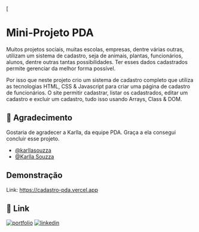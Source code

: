 [
# Mini-Projeto PDA

Muitos projetos sociais, muitas escolas, empresas, dentre várias outras, utilizam um sistema de cadastro, seja de animais, plantas, funcionários, alunos, dentre outras tantas possibilidades. Ter esses dados cadastrados permite gerenciar da melhor forma possível.

Por isso que neste projeto crio um sistema de cadastro completo que utiliza as tecnologias HTML, CSS & Javascript para criar uma página de cadastro de funcionários. O site permitir cadastrar, listar os cadastrados, editar um cadastro e excluir um cadastro, tudo isso usando Arrays, Class & DOM.


## 👏 Agradecimento

Gostaria de agradecer a Karlla, da equipe PDA. Graça a ela consegui concluir esse projeto.

- [@karllasouzza](https://github.com/karllasouzza)
- [@Karlla Souzza](https://www.linkedin.com/in/karlla-souzza/)


## Demonstração

Link: https://cadastro-pda.vercel.app


## 🔗 Link
[![portfolio](https://img.shields.io/badge/my_portfolio-000?style=for-the-badge&logo=ko-fi&logoColor=white)](https://portfolio-rosy-kappa-92.vercel.app)
[![linkedin](https://img.shields.io/badge/linkedin-0A66C2?style=for-the-badge&logo=linkedin&logoColor=white)](https://www.linkedin.com/in/andrey-sebastian-justino/)
